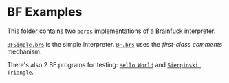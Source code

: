# BF Examples

This folder contains two `boros` implementations of a Brainfuck interpreter.

[`BFSimple.brs`](BFSimple.brs) is the simple interpreter.
[`BF.brs`](BF.brs) uses the *first-class comments* mechanism.

There's also 2 BF programs for testing: [`Hello World`](HelloWorld.bf) and [`Sierpinski Triangle`](Triangle.bf).
